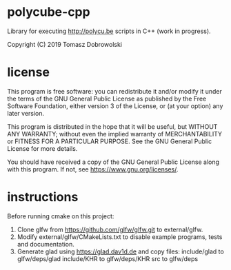 # polycube-cpp
Library for executing http://polycu.be scripts in C++ (work in progress).

Copyright (C) 2019 Tomasz Dobrowolski

# license

This program is free software: you can redistribute it and/or modify
it under the terms of the GNU General Public License as published by
the Free Software Foundation, either version 3 of the License, or
(at your option) any later version.

This program is distributed in the hope that it will be useful,
but WITHOUT ANY WARRANTY; without even the implied warranty of
MERCHANTABILITY or FITNESS FOR A PARTICULAR PURPOSE.  See the
GNU General Public License for more details.

You should have received a copy of the GNU General Public License
along with this program.  If not, see <https://www.gnu.org/licenses/>.

# instructions

Before running cmake on this project:
1. Clone glfw from https://github.com/glfw/glfw.git to external/glfw.
2. Modify external/glfw/CMakeLists.txt
   to disable example programs, tests and documentation.
3. Generate glad using https://glad.dav1d.de
   and copy files:
      include/glad to glfw/deps/glad
      include/KHR to glfw/deps/KHR
      src to glfw/deps


